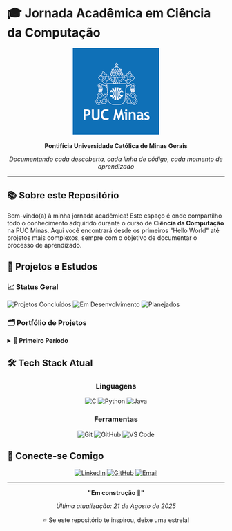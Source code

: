# 🎓 Jornada Acadêmica em Ciência da Computação

<div align="center">
  <img src="imagens/images.png" alt="PUC Minas" width="200"/>
  
  **Pontifícia Universidade Católica de Minas Gerais**
  
  *Documentando cada descoberta, cada linha de código, cada momento de aprendizado*
</div>

---

## 📚 Sobre este Repositório

Bem-vindo(a) à minha jornada acadêmica! Este espaço é onde compartilho todo o conhecimento adquirido durante o curso de **Ciência da Computação** na PUC Minas. Aqui você encontrará desde os primeiros "Hello World" até projetos mais complexos, sempre com o objetivo de documentar o processo de aprendizado.

## 🚀 Projetos e Estudos

### 📈 Status Geral
![Projetos Concluídos](https://img.shields.io/badge/Concluídos-1-brightgreen)
![Em Desenvolvimento](https://img.shields.io/badge/Em%20Desenvolvimento-1-yellow)
![Planejados](https://img.shields.io/badge/Planejados-1-blue)

### 🗂️ Portfólio de Projetos

<details>
<summary><b>📂 Primeiro Período</b></summary>

| 🎯 Projeto | 💻 Tech Stack | 📊 Status | 📅 Última Atualização | 🔗 Detalhes |
|------------|---------------|-----------|----------------------|--------------|
| **Projeto 1** | ![C](https://img.shields.io/badge/C-00599C?style=flat&logo=c&logoColor=white) | 🟡 Em Progresso | 20/08/2025 | [Ver mais →](link-do-projeto) |
| **Projeto 2** | ![Python](https://img.shields.io/badge/Python-3776AB?style=flat&logo=python&logoColor=white) | ✅ Concluído | 18/08/2025 | [Ver mais →](link-do-projeto) |
| **Projeto 3** | ![Java](https://img.shields.io/badge/Java-ED8B00?style=flat&logo=java&logoColor=white) | 🔵 Planejamento | 15/08/2025 | [Ver mais →](link-do-projeto) |

</details>


## 🛠️ Tech Stack Atual

<div align="center">

### Linguagens
![C](https://img.shields.io/badge/C-00599C?style=for-the-badge&logo=c&logoColor=white)
![Python](https://img.shields.io/badge/Python-3776AB?style=for-the-badge&logo=python&logoColor=white)
![Java](https://img.shields.io/badge/Java-ED8B00?style=for-the-badge&logo=java&logoColor=white)

### Ferramentas
![Git](https://img.shields.io/badge/Git-F05032?style=for-the-badge&logo=git&logoColor=white)
![GitHub](https://img.shields.io/badge/GitHub-100000?style=for-the-badge&logo=github&logoColor=white)
![VS Code](https://img.shields.io/badge/VS%20Code-007ACC?style=for-the-badge&logo=visual-studio-code&logoColor=white)

</div>

## 🤝 Conecte-se Comigo

<div align="center">

[![LinkedIn](https://img.shields.io/badge/LinkedIn-0077B5?style=for-the-badge&logo=linkedin&logoColor=white)](seu-linkedin)
[![GitHub](https://img.shields.io/badge/GitHub-100000?style=for-the-badge&logo=github&logoColor=white)](seu-github)
[![Email](https://img.shields.io/badge/Email-D14836?style=for-the-badge&logo=gmail&logoColor=white)](mailto:seu-email)

</div>

---

<div align="center">
  
  **"Em construção 🚧"**
  
  *Última atualização: 21 de Agosto de 2025*
  
  ⭐ Se este repositório te inspirou, deixe uma estrela!
</div>